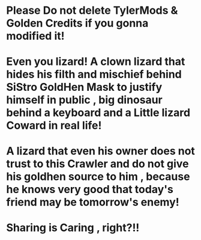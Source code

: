 # Please Do not delete TylerMods & Golden Credits if you gonna modified it!<br><br>Even you lizard! A clown lizard that hides his filth and mischief behind SiStro GoldHen Mask to justify himself in public , big dinosaur behind a keyboard and a Little lizard Coward in real life!<br><br>A lizard that even his owner does not trust to this Crawler and do not give his goldhen source to him , because he knows very good that today's friend may be tomorrow's enemy!<br><br> Sharing is Caring , right?!!
